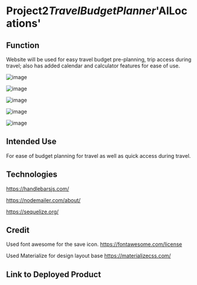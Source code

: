 # Project2*TravelBudgetPlanner*'AlLocations'

## Function

Website will be used for easy travel budget pre-planning, trip access during travel; also has added calendar and calculator features for ease of use.

![image](/assets/pics_Readme/index.jpg)

![image](/assets/pics_Readme/newTrip.jpg)

![image](/assets/pics_Readme/activeTrip.jpg)

![image](/assets/pics_Readme/pastTrip.jpg)

![image](/assets/pics_Readme/calendar.jpg)

## Intended Use

For ease of budget planning for travel as well as quick access during travel.

## Technologies

https://handlebarsjs.com/

https://nodemailer.com/about/

https://sequelize.org/

## Credit

Used font awesome for the save icon.
https://fontawesome.com/license

Used Materialize for design layout base
https://materializecss.com/

## Link to Deployed Product

